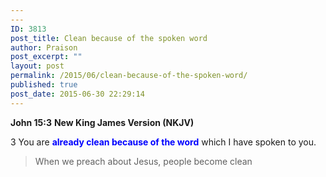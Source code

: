```yaml
---
---
ID: 3813
post_title: Clean because of the spoken word
author: Praison
post_excerpt: ""
layout: post
permalink: /2015/06/clean-because-of-the-spoken-word/
published: true
post_date: 2015-06-30 22:29:14
---
```

<strong>John 15:3</strong>
<strong> New King James Version (NKJV)</strong>

3 You are <span style="color: #0000ff;"><strong>already clean because of the word</strong> </span>which I have spoken to you.
<blockquote>When we preach about Jesus, people become clean</blockquote>